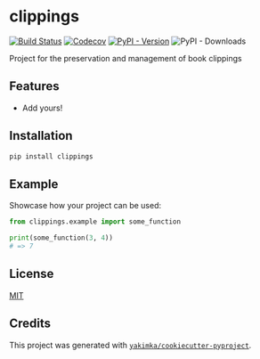 # clippings

[![Build Status](https://github.com/yakimka/clippings/actions/workflows/workflow-ci.yml/badge.svg?branch=main&event=push)](https://github.com/yakimka/clippings/actions/workflows/workflow-ci.yml)
[![Codecov](https://codecov.io/gh/yakimka/clippings/branch/main/graph/badge.svg)](https://codecov.io/gh/yakimka/clippings)
[![PyPI - Version](https://img.shields.io/pypi/v/clippings.svg)](https://pypi.org/project/clippings/)
![PyPI - Downloads](https://img.shields.io/pypi/dm/clippings)

Project for the preservation and management of book clippings


## Features

- Add yours!


## Installation

```bash
pip install clippings
```


## Example

Showcase how your project can be used:

```python
from clippings.example import some_function

print(some_function(3, 4))
# => 7
```

## License

[MIT](https://github.com/yakimka/clippings/blob/main/LICENSE)


## Credits

This project was generated with [`yakimka/cookiecutter-pyproject`](https://github.com/yakimka/cookiecutter-pyproject).
